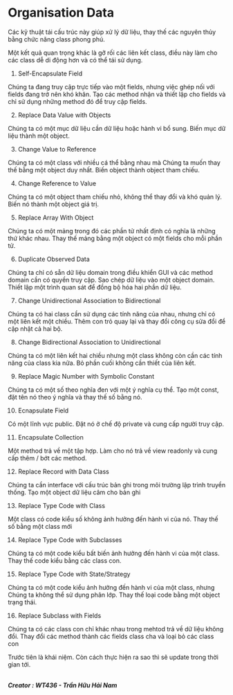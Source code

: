 # Organisation Data

Các kỹ thuật tái cấu trúc này giúp xử lý dữ liệu, thay thế các nguyên thủy bằng chức năng class phong phú. 

Một kết quả quan trọng khác là gỡ rối các liên kết class, điều này làm cho các class dễ di động hơn và có thể tái sử dụng.

1. Self-Encapsulate Field

Chúng ta đang truy cập trực tiếp vào một fields, nhưng việc ghép nối với fields đang trở nên khó khăn. Tạo các method nhận và thiết lập cho fields và chỉ sử dụng những method đó để truy cập fields.

2. Replace Data Value with Objects

Chúng ta có một mục dữ liệu cần dữ liệu hoặc hành vi bổ sung. Biến mục dữ liệu thành một object.

3. Change Value to Reference 

Chúng ta có một class với nhiều cá thể bằng nhau mà Chúng ta muốn thay thế bằng một object duy nhất. Biến object thành object tham chiếu.

4. Change Reference to Value

Chúng ta có một object tham chiếu nhỏ, không thể thay đổi và khó quản lý. Biến nó thành một object giá trị.

5. Replace Array With Object

Chúng ta có một mảng trong đó các phần tử nhất định có nghĩa là những thứ khác nhau. Thay thế mảng bằng một object có một fields cho mỗi phần tử.

6. Duplicate Observed Data 

Chúng ta chỉ có sẵn dữ liệu domain trong điều khiển GUI và các method domain cần có quyền truy cập. Sao chép dữ liệu vào một object domain. Thiết lập một trình quan sát để đồng bộ hóa hai phần dữ liệu.

7. Change Unidirectional Association to Bidirectional 

Chúng ta có hai class cần sử dụng các tính năng của nhau, nhưng chỉ có một liên kết một chiều. Thêm con trỏ quay lại và thay đổi công cụ sửa đổi để cập nhật cả hai bộ.

8. Change Bidirectional Association to Unidirectional

Chúng ta có một liên kết hai chiều nhưng một class không còn cần các tính năng của class kia nữa. Bỏ phần cuối không cần thiết của liên kết.

9. Replace Magic Number with Symbolic Constant 

Chúng ta có một số theo nghĩa đen với một ý nghĩa cụ thể. Tạo một const, đặt tên nó theo ý nghĩa và thay thế số bằng nó.

10. Ecnapsulate Field 

Có một lĩnh vực public. Đặt nó ở chế độ private và cung cấp người truy cập.

11. Encapsulate Collection 

Một method trả về một tập hợp. Làm cho nó trả về view readonly và cung cấp thêm / bớt các method.

12. Replace Record with Data Class

Chúng ta cần interface với cấu trúc bản ghi trong môi trường lập trình truyền thống. Tạo một object dữ liệu câm cho bản ghi

13. Replace Type Code with Class

Một class có code kiểu số không ảnh hưởng đến hành vi của nó. Thay thế số bằng một class mới

14. Replace Type Code with Subclasses 

Chúng ta có một code kiểu bất biến ảnh hưởng đến hành vi của một class. Thay thế code kiểu bằng các class con.

15. Replace Type Code with State/Strategy

Chúng ta có một code kiểu ảnh hưởng đến hành vi của một class, nhưng Chúng ta không thể sử dụng phân lớp. Thay thế loại code bằng một object trạng thái.

16. Replace Subclass with Fields

Chúng ta có các class con chỉ khác nhau trong mehtod trả về dữ liệu không đổi. Thay đổi các method thành các fields class cha và loại bỏ các class con

Trước tiên là khái niệm. Còn cách thực hiện ra sao thì sẽ update trong thời gian tới.

 <br/><b><i> Creator : WT436 - Trần Hữu Hải Nam </i></b>